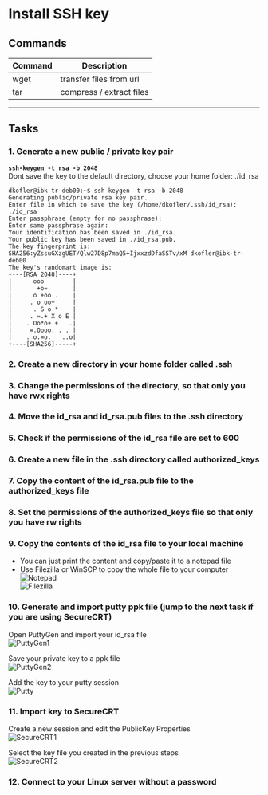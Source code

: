 # Install SSH key
## Commands
| Command | Description |
| --- | --- |
| wget | transfer files from url |
| tar | compress / extract files |
---

## Tasks
### 1. Generate a new public / private key pair
**`ssh-keygen -t rsa -b 2048`**  
Dont save the key to the default directory, choose your home folder: ./id_rsa
```
dkofler@ibk-tr-deb00:~$ ssh-keygen -t rsa -b 2048
Generating public/private rsa key pair.
Enter file in which to save the key (/home/dkofler/.ssh/id_rsa): ./id_rsa
Enter passphrase (empty for no passphrase): 
Enter same passphrase again: 
Your identification has been saved in ./id_rsa.
Your public key has been saved in ./id_rsa.pub.
The key fingerprint is:
SHA256:yZssuGXzgUET/Qlw27D8p7maQ5+IjxxzdDfaSSTv/xM dkofler@ibk-tr-deb00
The key's randomart image is:
+---[RSA 2048]----+
|      ooo        |
|       +o=       |
|      o +oo..    |
|     . o oo+     |
|      . S o *    |
|     . =.+ X o E |
|    . Oo*o+.+   .|
|     =.Oooo. . . |
|    . o.=o.   ..o|
+----[SHA256]-----+
```

### 2. Create a new directory in your home folder called **.ssh**
### 3. Change the permissions of the directory, so that only you have rwx rights
### 4. Move the id_rsa and id_rsa.pub files to the .ssh directory
### 5. Check if the permissions of the id_rsa file are set to 600
### 6. Create a new file in the .ssh directory called **authorized_keys**
### 7. Copy the content of the id_rsa.pub file to the authorized_keys file
### 8. Set the permissions of the authorized_keys file so that only you have rw rights
### 9. Copy the contents of the id_rsa file to your local machine
* You can just print the content and copy/paste it to a notepad file
* Use Filezilla or WinSCP to copy the whole file to your computer  
![Notepad](img/14-export-key-notepad.png)  
![Filezilla](img/14-export-key-filezilla.png)  

### 10. Generate and import putty ppk file (jump to the next task if you are using SecureCRT)
Open PuttyGen and import your id_rsa file  
![PuttyGen1](img/14-puttygen-load.png)  

Save your private key to a ppk file  
![PuttyGen2](img/14-puttygen-save.png)  

Add the key to your putty session  
![Putty](img/14-putty-add-key.png)  

### 11. Import key to SecureCRT
Create a new session and edit the PublicKey Properties  
![SecureCRT1](img/14-seccrt-add-session.png) 

Select the key file you created in the previous steps  
![SecureCRT2](img/14-seccrt-add-key.png) 

### 12. Connect to your Linux server without a password